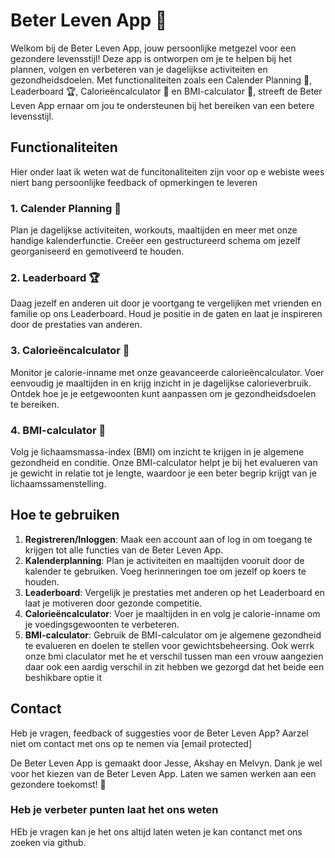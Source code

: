 # Beter Leven App 🌟

Welkom bij de Beter Leven App, jouw persoonlijke metgezel voor een gezondere levensstijl! Deze app is ontworpen om je te helpen bij het plannen, volgen en verbeteren van je dagelijkse activiteiten en gezondheidsdoelen. Met functionaliteiten zoals een Calender Planning 📅, Leaderboard 🏆, Calorieëncalculator 🍎 en BMI-calculator 📏, streeft de Beter Leven App ernaar om jou te ondersteunen bij het bereiken van een betere levensstijl.

## Functionaliteiten
Hier onder laat ik weten wat de funcitonaliteiten zijn voor op e webiste wees niert bang persoonlijke feedback of opmerkingen te leveren 

### 1. Calender Planning 📅
Plan je dagelijkse activiteiten, workouts, maaltijden en meer met onze handige kalenderfunctie. Creëer een gestructureerd schema om jezelf georganiseerd en gemotiveerd te houden.

### 2. Leaderboard 🏆
Daag jezelf en anderen uit door je voortgang te vergelijken met vrienden en familie op ons Leaderboard. Houd je positie in de gaten en laat je inspireren door de prestaties van anderen.

### 3. Calorieëncalculator 🍎
Monitor je calorie-inname met onze geavanceerde calorieëncalculator. Voer eenvoudig je maaltijden in en krijg inzicht in je dagelijkse calorieverbruik. Ontdek hoe je je eetgewoonten kunt aanpassen om je gezondheidsdoelen te bereiken.

### 4. BMI-calculator 📏
Volg je lichaamsmassa-index (BMI) om inzicht te krijgen in je algemene gezondheid en conditie. Onze BMI-calculator helpt je bij het evalueren van je gewicht in relatie tot je lengte, waardoor je een beter begrip krijgt van je lichaamssamenstelling.

## Hoe te gebruiken

1. **Registreren/Inloggen**: Maak een account aan of log in om toegang te krijgen tot alle functies van de Beter Leven App.
2. **Kalenderplanning**: Plan je activiteiten en maaltijden vooruit door de kalender te gebruiken. Voeg herinneringen toe om jezelf op koers te houden.
3. **Leaderboard**: Vergelijk je prestaties met anderen op het Leaderboard en laat je motiveren door gezonde competitie.
4. **Calorieëncalculator**: Voer je maaltijden in en volg je calorie-inname om je voedingsgewoonten te verbeteren.
5. **BMI-calculator**: Gebruik de BMI-calculator om je algemene gezondheid te evalueren en doelen te stellen voor gewichtsbeheersing. Ook werrk onze bmi claculator met he et verschil tussen man een vrouw aangezien daar ook een aardig verschil in zit hebben we gezorgd dat het beide een beshikbare 
optie it

## Contact

Heb je vragen, feedback of suggesties voor de Beter Leven App? Aarzel niet om contact met ons op te nemen via [email protected]

De Beter Leven App is gemaakt door Jesse, Akshay en Melvyn. Dank je wel voor het kiezen van de Beter Leven App. Laten we samen werken aan een gezondere toekomst! 🌟



### Heb je verbeter punten laat het ons weten 
HEb je vragen kan je het ons altijd laten weten
je kan contanct met ons zoeken via github.
